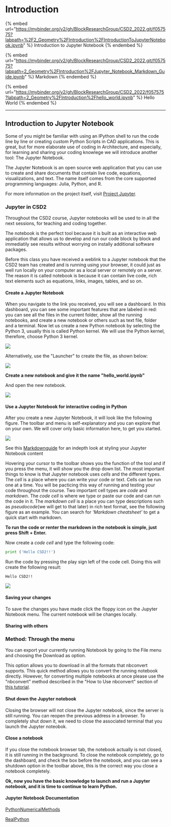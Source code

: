 # Introduction

{% embed url="https://mybinder.org/v2/gh/BlockResearchGroup/CSD2_2022.git/f057575?labpath=%2F2_Geometry%2FIntroduction%2FIntroductionToJupyterNotebook.ipynb" %}
Introduction to Jupyter Notebook
{% endembed %}


{% embed url="https://mybinder.org/v2/gh/BlockResearchGroup/CSD2_2022.git/f057575?labpath=2_Geometry%2FIntroduction%2FJupyter_Notebook_Markdown_Guide.ipynb" %}
Markdown
{% endembed %}

{% embed url="https://mybinder.org/v2/gh/BlockResearchGroup/CSD2_2022/f057575?labpath=2_Geometry%2FIntroduction%2Fhello_world.ipynb" %}
Hello World
{% endembed %}

---

## Introduction to Jupyter Notebook

Some of you might be familiar with using an IPython shell to run the code line by line or creating custom Python Scripts in CAD applications. This is great, but for more elaborate use of coding in Architecture, and especially, for learning and sharing your coding knowlege we will introduce another tool: The Jupyter Notebook.

The Jupyter Notebook is an open source web application that you can use to create and share documents that contain live code, equations, visualizations, and text. The name itself comes from the core supported programming languages: Julia, Python, and R.

For more information on the project itself, visit [Project Jupyter](https://jupyter.org).

### Jupyter in CSD2

Throughout the CSD2 course, Jupyter notebooks will be used to in all the next sessions, for teaching and coding together.

The notebook is the perfect tool because it is built as an interactive web application that allows us to develop and run our code block by block and immediatily see results without worrying on instally additional software packages.

Before this class you have received a weblink to a Jupyter notebook that the CSD2 team has created and is running using your browser, it could just as well run locally on your computer as a local server or remotely on a server. The reason it is called notebook is because it can contain live code, rich text elements such as equations, links, images, tables, and so on.

#### Create a Jupyter Notebook

When you navigate to the link you received, you will see a dashboard. In this dashboard, you can see some important features that are labeled in red: you can see all the files in the current folder, show all the running notebooks, and create a new notebook or others such as text file, folder and a terminal. Now let us create a new Python notebook by selecting the Python 3, usually this is called Python kernel. We will use the Python kernel, therefore, choose Python 3 kernel.

![](<../../.gitbook/assets/220206-jupyter\_dashboard-01\_ISB (1).png>)

Alternatively, use the "Launcher" to create the file, as shown below:

![](../../.gitbook/assets/220206-jupyter\_dashboard-02\_ISB.png)

**Create a new notebook and give it the name "hello\_world.ipynb"**

And open the new notebook.

![](../../.gitbook/assets/220206-jupyter\_dashboard-04\_ISB.png)

#### Use a Jupyter Notebook for interactive coding in Python

After you create a new Jupyter Notebook, it will look like the following figure. The toolbar and menu is self-explanatory and you can explore that on your own. We will cover only basic information here, to get you started.

![](../../.gitbook/assets/220206-jupyter\_dashboard-03\_ISB.png)

See this [Markdownguide](https://www.markdownguide.org/basic-syntax/#links) for an indepth look at styling your Jupyter Notebook content

Hovering your cursor to the toolbar shows you the function of the tool and if you press the menu, it will show you the drop down list. The most important things to know is that Jupyter notebook uses _cells_ and the different types. The _cell_ is a place where you can write your code or text. Cells can be run one at a time. You will be pacticing this way of running and testing your code throughout the course. Two important cell types are _code_ and _markdown_. The _code cell_ is where we type or paste our code and can run the code in it. The _markdown cell_ is a place you can type descriptions such as _pseudocode_(we will get to that later) in rich text format, see the following figure as an example. You can search for _‘Markdown cheatsheet’_ to get a quick start with markdown.

**To run the code or renter the markdown in the notebook is simple, just press Shift + Enter.**

Now create a _code cell_ and type the following code:

```python
print ('Hello CSD2!!')
```

Run the code by pressing the play sign left of the code cell. Doing this will create the following result:

```
Hello CSD2!!
```

![](../../.gitbook/assets/220206-jupyter\_dashboard-05\_ISB.png)

#### Saving your changes

To save the changes you have made click the floppy icon on the Jupyter Notebook menu. The current notebook will be changes locally.

#### Sharing with others

### Method: Through the menu

You can export your currently running Notebook by going to the File menu and choosing the Download as option.

This option allows you to download in all the formats that nbconvert supports. This quick method allows you to convert the running notebook directly. However, for converting multiple notebooks at once please use the "nbconvert" method described in the "How to Use nbconvert" section of [this tutorial](https://realpython.com/jupyter-notebook-introduction/#exporting-notebooks).

#### Shut down the Jupyter notebook

Closing the browser will not close the Jupyter notebook, since the server is still running. You can reopen the previous address in a browser. To completely shut down it, we need to close the associated terminal that you launch the Jupyter noteobok.

#### Close a notebook

If you close the notebook browser tab, the notebook actually is not closed, it is still running in the background. To close the notebook completely, go to the dashboard, and check the box before the notebook, and you can see a shutdown option in the toolbar above, this is the correct way you close a notebook completely.

**Ok, now you have the basic knowledge to launch and run a Jupyter notebook, and it is time to continue to learn Python.**

#### Jupyter Notebook Documentation

[PythonNumericalMethods](https://pythonnumericalmethods.berkeley.edu/notebooks/chapter01.05-Logial-Expressions-and-Operators.html)

[RealPython](https://realpython.com/jupyter-notebook-introduction/#adding-rich-content)

```python
```
